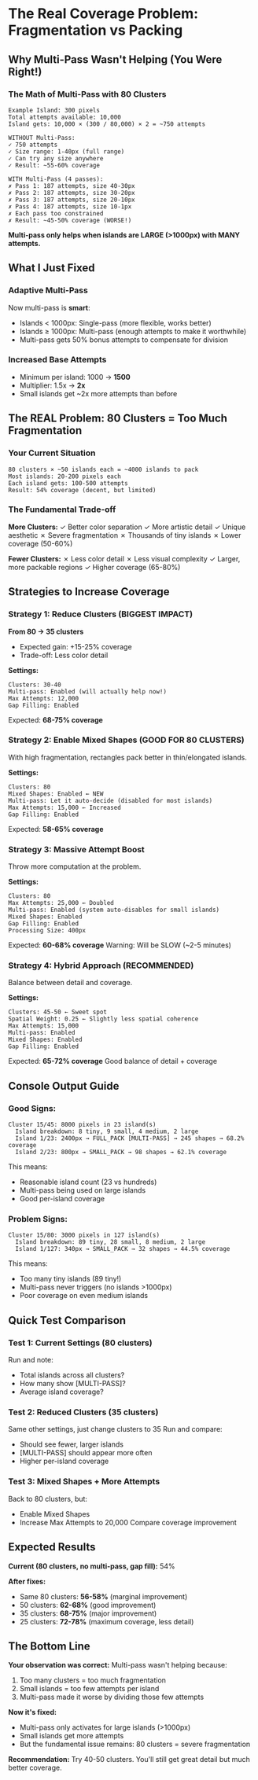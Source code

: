 # The Real Coverage Problem: Fragmentation vs Packing

## Why Multi-Pass Wasn't Helping (You Were Right!)

### The Math of Multi-Pass with 80 Clusters

```
Example Island: 300 pixels
Total attempts available: 10,000
Island gets: 10,000 × (300 / 80,000) × 2 = ~750 attempts

WITHOUT Multi-Pass:
✓ 750 attempts
✓ Size range: 1-40px (full range)
✓ Can try any size anywhere
✓ Result: ~55-60% coverage

WITH Multi-Pass (4 passes):
✗ Pass 1: 187 attempts, size 40-30px  
✗ Pass 2: 187 attempts, size 30-20px
✗ Pass 3: 187 attempts, size 20-10px
✗ Pass 4: 187 attempts, size 10-1px
✗ Each pass too constrained
✗ Result: ~45-50% coverage (WORSE!)
```

**Multi-pass only helps when islands are LARGE (>1000px) with MANY attempts.**

## What I Just Fixed

### Adaptive Multi-Pass
Now multi-pass is **smart**:

- Islands < 1000px: Single-pass (more flexible, works better)
- Islands ≥ 1000px: Multi-pass (enough attempts to make it worthwhile)
- Multi-pass gets 50% bonus attempts to compensate for division

### Increased Base Attempts
- Minimum per island: 1000 → **1500**
- Multiplier: 1.5x → **2x**
- Small islands get ~2x more attempts than before

## The REAL Problem: 80 Clusters = Too Much Fragmentation

### Your Current Situation
```
80 clusters × ~50 islands each = ~4000 islands to pack
Most islands: 20-200 pixels each
Each island gets: 100-500 attempts
Result: 54% coverage (decent, but limited)
```

### The Fundamental Trade-off

**More Clusters:**
✓ Better color separation
✓ More artistic detail
✓ Unique aesthetic
✗ Severe fragmentation
✗ Thousands of tiny islands
✗ Lower coverage (50-60%)

**Fewer Clusters:**
✗ Less color detail
✗ Less visual complexity
✓ Larger, more packable regions
✓ Higher coverage (65-80%)

## Strategies to Increase Coverage

### Strategy 1: Reduce Clusters (BIGGEST IMPACT)
**From 80 → 35 clusters**
- Expected gain: +15-25% coverage
- Trade-off: Less color detail

**Settings:**
```
Clusters: 30-40
Multi-pass: Enabled (will actually help now!)
Max Attempts: 12,000
Gap Filling: Enabled
```
Expected: **68-75% coverage**

### Strategy 2: Enable Mixed Shapes (GOOD FOR 80 CLUSTERS)
With high fragmentation, rectangles pack better in thin/elongated islands.

**Settings:**
```
Clusters: 80
Mixed Shapes: Enabled ← NEW
Multi-pass: Let it auto-decide (disabled for most islands)
Max Attempts: 15,000 ← Increased
Gap Filling: Enabled
```
Expected: **58-65% coverage**

### Strategy 3: Massive Attempt Boost
Throw more computation at the problem.

**Settings:**
```
Clusters: 80
Max Attempts: 25,000 ← Doubled
Multi-pass: Enabled (system auto-disables for small islands)
Mixed Shapes: Enabled
Gap Filling: Enabled
Processing Size: 400px
```
Expected: **60-68% coverage**
Warning: Will be SLOW (~2-5 minutes)

### Strategy 4: Hybrid Approach (RECOMMENDED)
Balance between detail and coverage.

**Settings:**
```
Clusters: 45-50 ← Sweet spot
Spatial Weight: 0.25 ← Slightly less spatial coherence
Max Attempts: 15,000
Multi-pass: Enabled
Mixed Shapes: Enabled
Gap Filling: Enabled
```
Expected: **65-72% coverage**
Good balance of detail + coverage

## Console Output Guide

### Good Signs:
```
Cluster 15/45: 8000 pixels in 23 island(s)
  Island breakdown: 8 tiny, 9 small, 4 medium, 2 large
  Island 1/23: 2400px → FULL_PACK [MULTI-PASS] → 245 shapes → 68.2% coverage
  Island 2/23: 800px → SMALL_PACK → 98 shapes → 62.1% coverage
```
This means:
- Reasonable island count (23 vs hundreds)
- Multi-pass being used on large islands
- Good per-island coverage

### Problem Signs:
```
Cluster 15/80: 3000 pixels in 127 island(s)
  Island breakdown: 89 tiny, 28 small, 8 medium, 2 large
  Island 1/127: 340px → SMALL_PACK → 32 shapes → 44.5% coverage
```
This means:
- Too many tiny islands (89 tiny!)
- Multi-pass never triggers (no islands >1000px)
- Poor coverage on even medium islands

## Quick Test Comparison

### Test 1: Current Settings (80 clusters)
Run and note:
- Total islands across all clusters?
- How many show [MULTI-PASS]?
- Average island coverage?

### Test 2: Reduced Clusters (35 clusters)
Same other settings, just change clusters to 35
Run and compare:
- Should see fewer, larger islands
- [MULTI-PASS] should appear more often
- Higher per-island coverage

### Test 3: Mixed Shapes + More Attempts
Back to 80 clusters, but:
- Enable Mixed Shapes
- Increase Max Attempts to 20,000
Compare coverage improvement

## Expected Results

**Current (80 clusters, no multi-pass, gap fill):** 54%

**After fixes:**
- Same 80 clusters: **56-58%** (marginal improvement)
- 50 clusters: **62-68%** (good improvement)
- 35 clusters: **68-75%** (major improvement)
- 25 clusters: **72-78%** (maximum coverage, less detail)

## The Bottom Line

**Your observation was correct:** Multi-pass wasn't helping because:
1. Too many clusters = too much fragmentation
2. Small islands = too few attempts per island
3. Multi-pass made it worse by dividing those few attempts

**Now it's fixed:**
- Multi-pass only activates for large islands (>1000px)
- Small islands get more attempts
- But the fundamental issue remains: 80 clusters = severe fragmentation

**Recommendation:** Try 40-50 clusters. You'll still get great detail but much better coverage.
